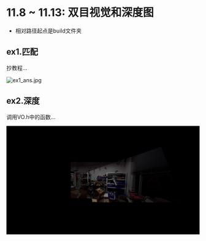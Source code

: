 # 11.8 ~ 11.13: 双目视觉和深度图

- 相对路径起点是build文件夹

## ex1.匹配

抄教程...

![ex1_ans.jpg](./ex1/ex1_ans.jpg)

## ex2.深度

调用VO.h中的函数...

![ex2_ans.jpg](./ex2/project_ex2.jpg)
